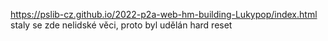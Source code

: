 ﻿https://pslib-cz.github.io/2022-p2a-web-hm-building-Lukypop/index.html
staly se zde nelidské věci, proto byl udělán hard reset
